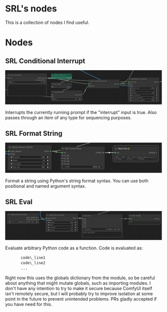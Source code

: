# SRL's nodes

This is a collection of nodes I find useful.

# Nodes

## SRL Conditional Interrupt

![Screenshot of SrlConditionalInterrupt](screenshots/SrlConditionalInterrupt.png)

Interrupts the currently running prompt if the "interrupt" input is
true. Also passes through an item of any type for sequencing purposes.

## SRL Format String

![Screenshot of SrlFormatString](screenshots/SrlFormatString.png)

Format a string using Python's string format syntax. You can use both
positional and named argument syntax.

## SRL Eval

![Screenshot of SrlEval](screenshots/SrlEval.png)

Evaluate arbitrary Python code as a function. Code is evaluated as:


```def func({parameters}):
       code\_line1
	   code\_line2
	   ...
```

Right now this uses the globals dictionary from the module, so be
careful about anything that might mutate globals, such as importing
modules. I don't have any intention to try to make it secure because
ComfyUI itself isn't remotely secure, but I will probably try to
improve isolation at some point in the future to prevent unintended
problems. PRs gladly accepted if you have need for this.
